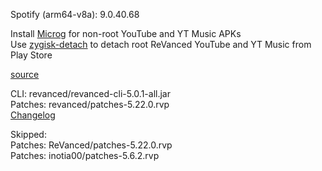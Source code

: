 Spotify (arm64-v8a): 9.0.40.68  

Install [Microg](https://github.com/ReVanced/GmsCore/releases) for non-root YouTube and YT Music APKs  
Use [zygisk-detach](https://github.com/j-hc/zygisk-detach) to detach root ReVanced YouTube and YT Music from Play Store  

[source](https://github.com/TheBizarreAbhishek/ReVanced-Extended)
  
CLI: revanced/revanced-cli-5.0.1-all.jar  
Patches: revanced/patches-5.22.0.rvp  
[Changelog](https://github.com/revanced/revanced-patches/releases/tag/v5.22.0)  

Skipped:  
Patches: ReVanced/patches-5.22.0.rvp  
Patches: inotia00/patches-5.6.2.rvp                      
